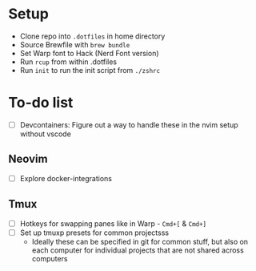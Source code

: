 # Setup

- Clone repo into `.dotfiles` in home directory
- Source Brewfile with `brew bundle`
- Set Warp font to Hack (Nerd Font version)
- Run `rcup` from within .dotfiles
- Run `init` to run the init script from `./zshrc`

# To-do list

- [ ] Devcontainers: Figure out a way to handle these in the nvim setup without vscode

## Neovim
- [ ] Explore docker-integrations

## Tmux 
- [ ] Hotkeys for swapping panes like in Warp - `Cmd+[` & `Cmd+]`
- [ ] Set up tmuxp presets for common projectsss
    - Ideally these can be specified in git for common stuff, but also on each computer for individual projects that are not shared across computers

